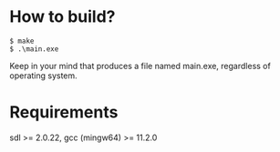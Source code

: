 # How to build?
```
$ make
$ .\main.exe
```
Keep in your mind that produces a file named main.exe, regardless of operating system.

# Requirements
sdl >= 2.0.22, gcc (mingw64) >= 11.2.0
